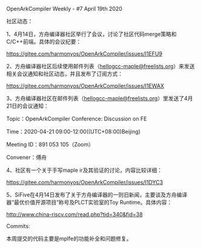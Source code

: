 OpenArkCompiler Weekly - #7 April 19th 2020

社区动态：

1、4月14日，方舟编译器社区举行了会议，讨论了社区代码merge策略和C/C++前端。具体的会议纪要：

https://gitee.com/harmonyos/OpenArkCompiler/issues/I1EFU9

2、方舟编译器社区后续使用邮件列表（hellogcc-maple@freelists.org）来发送相关会议通知和社区动态，并且发布了订阅方式：

https://gitee.com/harmonyos/OpenArkCompiler/issues/I1EWAX

3、方舟编译器社区在邮件列表（hellogcc-maple@freelists.org）里发送了4月21日的会议通知：

Topic：OpenArkCompiler Conference: Discussion on FE

Time：2020-04-21 09:00-12:00((UTC+08:00)Beijing)

Meeting ID：891 053 105（Zoom）

Convener：傅舟

4、社区有一个关于手写maple ir及其验证的讨论，内容比较详细：

https://gitee.com/harmonyos/OpenArkCompiler/issues/I1DYC3

5、SiFive在4月14日发布了关于方舟编译器的一则旧新闻，主要谈及方舟编译器“最优价值开源项目”称号及PLCT实验室的Toy Runtime。具体内容：

http://www.china-riscv.com/read.php?tid=340&fid=38

Commits:

本周提交的代码主要是mplfe的功能补全和问题修复。